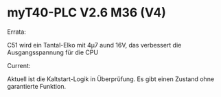 # myT40-PLC V2.6 M36 (V4)

Errata:

C51 wird ein Tantal-Elko mit 4µ7 aund 16V, das verbessert die Ausgangsspannung für die CPU

Current:

Aktuell ist die Kaltstart-Logik in Überprüfung. Es gibt einen Zustand ohne garantierte Funktion.